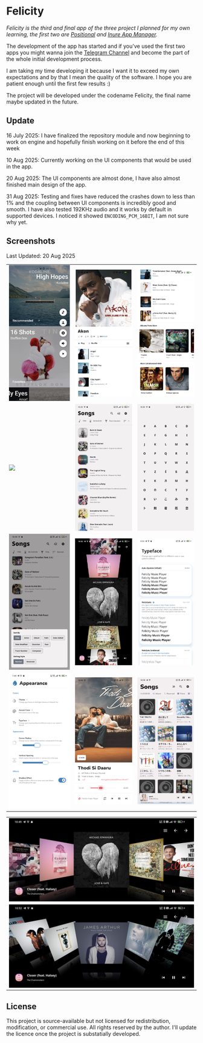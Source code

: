 # Felicity

*_Felicity_ is the third and final app of the three project I planned for my own learning, the first
two are [Positional](https://github.com/Hamza417/Positional)
and [Inure App Manager](https://github.com/Hamza417/Inure).*

The development of the app has started and if you've used the first two apps you might wanna join
the [Telegram Channel](https://t.me/felicity_music_player) and become the part of the whole initial
development process.

I am taking my time developing it because I want it to exceed my own expectations and by that I mean
the quality of the software. I hope you are patient enough until the first few results :)

The project will be developed under the codename Felicity, the final name maybe updated in the
future.

## Update
16 July 2025: I have finalized the repository module and now beginning to work on engine and
hopefully finish working on it before the end of this week

10 Aug 2025: Currently working on the UI components that would be used in the app.

20 Aug 2025: The UI components are almost done, I have also almost finished main design of the app.

31 Aug 2025: Testing and fixes have reduced the crashes down to less than 1% and the coupling
between UI components is incredibly good and smooth.
I have also tested 192KHz audio and it works by default in supported devices. I noticed it showed
`ENCODING_PCM_16BIT`, I am not sure why yet.

## Screenshots

Last Updated: 20 Aug 2025

|                          |                          |                          |
|--------------------------|--------------------------|--------------------------|
| ![](/screenshots/01.png) | ![](/screenshots/02.png) | ![](/screenshots/03.png) |
| ![](/screenshots/04.png) | ![](/screenshots/05.png) | ![](/screenshots/06.png) |
| ![](/screenshots/07.png) | ![](/screenshots/08.png) | ![](/screenshots/11.png) |
| ![](/screenshots/12.png) | ![](/screenshots/13.png) | ![](/screenshots/14.png) |

|                          |
|--------------------------|
| ![](/screenshots/09.png) |
| ![](/screenshots/10.png) |

## License

This project is source-available but not licensed for redistribution, modification, or commercial
use. All rights reserved by the author. I'll update the licence once the project is substatially
developed.
